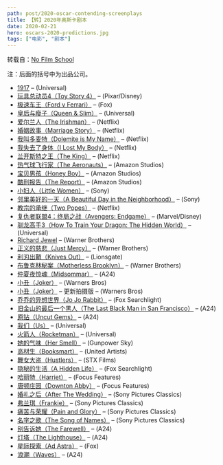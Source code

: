 ```yaml
---
path: post/2020-oscar-contending-screenplays
title: 【转】2020年奥斯卡剧本
date: 2020-02-21
hero: oscars-2020-predictions.jpg
tags: ["电影", "剧本"]
---
```


转载自：[No Film School](https://nofilmschool.com/download-2020-oscar-screenplays-the-lighthouse)

注：后面的括号中为出品公司。

- [1917](https://universalpicturesawards.com/1917/screenplay/1917.pdf) – (Universal)
- [玩具总动员4（Toy Story 4）](https://pmcdeadline2.files.wordpress.com/2019/12/toy-story-4-script-1.pdf) – (Pixar/Disney)
- [极速车王（Ford v Ferrari）](https://pmcdeadline2.files.wordpress.com/2019/12/ford-v-ferrari-script-final.pdf) – (Fox)
- [皇后与瘦子（Queen & Slim）](https://universalpicturesawards.com/queen-and-slim/screenplay/Queen_&_Slim.pdf) – (Universal)
- [爱尔兰人（The Irishman）](https://netflixguilds.com/media/screenings/script/film_scripts-1358126d-c5ef-4e68-9904-513193c65a66.pdf) – (Netflix)
- [婚姻故事（Marriage Story）](https://netflixguilds.com/media/screenings/script/film_scripts-8ff89aa9-3b55-437e-82c5-b9d593f8f58c.pdf) – (Netflix)
- [我叫多麦特（Dolemite is My Name）](https://netflixguilds.com/media/screenings/script/film_scripts-dfffc8e1-8101-4b6c-ae43-81bbe6ee3883.pdf) – (Netflix)
- [我失去了身体（I Lost My Body）](https://netflixguilds.com/media/screenings/script/film_scripts-7436093d-a17f-4db9-b1c5-8ba61fe6f147.pdf) – (Netflix)
- [兰开斯特之王（The King）](https://netflixguilds.com/media/screenings/script/film_scripts-f480c1a4-3c12-476d-b184-f7557c7e1f6f.pdf) – (Netflix)
- [热气球飞行家（The Aeronauts）](https://www.amazonstudiosguilds.com/wp-content/uploads/2019/09/Aeronauts-DirCut-ReOrder-Script-FINAL-SCRIPT.pdf) – (Amazon Studios)
- [宝贝男孩（Honey Boy）](https://pmcdeadline2.files.wordpress.com/2019/12/honey-boy-shia-labeouf-final-script.pdf) – (Amazon Studios)
- [酷刑报告（The Report）](https://www.amazonstudiosguilds.com/wp-content/uploads/2019/09/THE-REPORT-final-as-produced-script.pdf) – (Amazon Studios)
- [小妇人（Little Women）](https://www.sonypictures-awards.com/static/files/LITTLE%20WOMEN%20-%20GG%20FINAL%20(Revisions%20by%20Alessia)%20tmk.pdf) – (Sony)
- [邻里美好的一天（A Beautiful Day in the Neighborhood）](https://www.sonypictures-awards.com/static/files/ABDITN_FINALDRAFT.pdf) – (Sony)
- [教宗的承继（Two Popes）](https://pmcdeadline2.files.wordpress.com/2019/12/the-two-popes-ampas-script.pdf) – (Netflix)
- [复仇者联盟4：终局之战（Avengers: Endgame）](https://disneystudiosawards.s3.amazonaws.com/avengers-endgame/Avengers_Endgame.pdf) – (Marvel/Disney)
- [驯龙高手3（How To Train Your Dragon: The Hidden World）](https://universalpicturesawards.com/how-to-train-your-dragon/screenplay/How_to_Train_Your_Dragon.pdf) – (Universal)
- [Richard Jewel](https://d2bu9v0mnky9ur.cloudfront.net/academy2019/screenplay/rj/rj_ampasformat.pdf) – (Warner Brothers)
- [正义的慈悲（Just Mercy）](https://d2bu9v0mnky9ur.cloudfront.net/academy2019/screenplay/jmrcy/justmercy_ampasformat.pdf) – (Warner Brothers)
- [利刃出鞘（Knives Out）](https://lionsgate.brightspotcdn.com/fb/14/23cd58a147afbb5c758ecb3dff0a/knivesout-final.pdf) – (Lionsgate)
- [布鲁克林秘案（Motherless Brooklyn）](https://d2bu9v0mnky9ur.cloudfront.net/academy2019/screenplay/mb/ampwga.pdf) – (Warner Brothers)
- [仲夏夜惊魂（Midsommar）](http://a24awards.com/film/midsommar/Midsommar_script.pdf) – (A24)
- [小丑（Joker）](https://kinodramaturg.ru/wp-content/uploads/2019/10/JOKER.pdf) – (Warners Bros)
- [小丑（Joker）](https://d2bu9v0mnky9ur.cloudfront.net/academy2019/screenplay/joker/joker_new_final.pdf) – 更新拍摄版 – (Warners Bros)
- [乔乔的异想世界（Jo Jo Rabbit）](https://www.docdroid.net/OB6OhUO/jojo-rabbit-3-15-12-by-taika-waititi.pdf) – (Fox Searchlight)
- [旧金山的最后一个黑人（The Last Black Man in San Francisco）](http://a24awards.com/film/thelastblackmaninsanfrancisco/LBM_Final_Script.pdf) – (A24)
- [原钻（Uncut Gems）](http://a24awards.com/film/uncutgems/GEMS_FINAL_SCRIPT.pdf) – (A24)
- [我们（Us）](https://universalpicturesawards.com/us/screenplay/Us.pdf) – (Universal)
- [火箭人（Rocketman）](http://www.paramountguilds.com/rocketman/screenplay/Rocketman.pdf) – (Universal)
- [她的气味（Her Smell）](https://12ahx1vegcj14oa16j8lbmyw-wpengine.netdna-ssl.com/wp-content/uploads/HER-SMELL_Screenplay.pdf) – (Gunpower Sky)
- [高材生（Booksmart）](https://www.google.com/search?q=%22BOOKSMART+by+Emily+Halpern+and+Sarah+Haskins%22+pdf) – (‎United Artists)
- [舞女大盗（Hustlers）](https://s3-us-west-2.amazonaws.com/stxticktbox/assets/awards/script/N0nVEhKX5S.pdf) – (STX Films)
- [隐秘的生活（A Hidden Life）](https://s3-us-west-2.amazonaws.com/fsl.web/production/media/fyc/film-script/film_scripts-746000f1-680e-4daa-ad45-a93cc5979e9e.pdf) – (Fox Searchlight)
- [哈丽特（Harriet）](https://focusfeaturesguilds2019.com/harriet/screenplay/Harriet.pdf) – (Focus Features)
- [唐顿庄园（Downton Abby）](https://focusfeaturesguilds2019.com/downton-abbey/screenplay/Downton_Abbey.pdf) – (Focus Features)
- [婚礼之后（After The Wedding）](https://www.sonyclassics.com/awards-information/2019-20/screenplays/afterthewedding_screenplay.pdf) – (Sony Pictures Classics)
- [弗兰琪（Frankie）](https://www.sonyclassics.com/awards-information/2019-20/screenplays/frankie_screenplay.pdf) – (Sony Pictures Classics)
- [痛苦与荣耀（Pain and Glory）](https://www.sonyclassics.com/awards-information/2019-20/screenplays/painandglory_screenplay.pdf) – (Sony Pictures Classics)
- [名字之歌（The Song of Names）](https://www.sonyclassics.com/awards-information/2019-20/screenplays/thesongofnames_screenplay.pdf) – (Sony Pictures Classics)
- [别告诉她（The Farewell）](http://a24awards.com/film/thefarewell/THE_FAREWELL_FINAL_SCRIPT.pdf) – (A24)
- [灯塔（The Lighthouse）](http://a24awards.com/film/thelighthouse/THE_LIGHTHOUSE_script.pdf) – (A24)
- [星际探索（Ad Astra）](https://www.docdroid.net/muJitYr/ad-astra.pdf#page=2) – (Fox)
- [浪潮（Waves）](http://a24awards.com/film/waves/WAVES_script.pdf) – (A24)